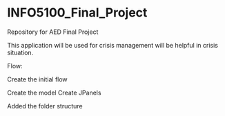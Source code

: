 # INFO5100_Final_Project
Repository for AED Final Project

This application will be used for crisis management will be helpful in crisis situation.

Flow:

Create the initial flow

Create the model
Create JPanels

Added the folder structure
